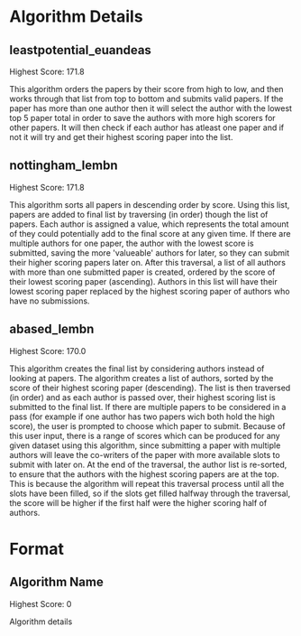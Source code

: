 # Algorithm Details
leastpotential_euandeas
-------------
Highest Score: 171.8

This algorithm orders the papers by their score from high to low, and then works through that list from top to bottom and submits valid papers. If the paper has more than one author then it will select the author with the lowest top 5 paper total in order to save the authors with more high scorers for other papers. It will then check if each author has atleast one paper and if not it will try and get their highest scoring paper into the list.

nottingham_lembn
-------------
Highest Score: 171.8

This algorithm sorts all papers in descending order by score. Using this list, papers are added to final list by traversing (in order) though the list of papers. Each author is assigned a value, which represents the total amount of they could potentially add to the final score at any given time. If there are multiple authors for one paper, the author with the lowest score is submitted, saving the more 'valueable' authors for later, so they can submit their higher scoring papers later on. After this traversal, a list of all authors with more than one submitted paper is created, ordered by the score of their lowest scoring paper (ascending). Authors in this list will have their lowest scoring paper replaced by the highest scoring paper of authors who have no submissions.

abased_lembn
-------------
Highest Score: 170.0

This algorithm creates the final list by considering authors instead of looking at papers. The algorithm creates a list of authors, sorted by the score of their highest scoring paper (descending). The list is then traversed (in order) and as each author is passed over, their highest scoring list is submitted to the final list. If there are multiple papers to be considered in a pass (for example if one author has two papers wich both hold the high score), the user is prompted to choose which paper to submit. Because of this user input, there is a range of scores which can be produced for any given dataset using this algorithm, since submitting a paper with multiple authors will leave the co-writers of the paper with more available slots to submit with later on. At the end of the traversal, the author list is re-sorted, to ensure that the authors with the highest scoring papers are at the top. This is because the algorithm will repeat this traversal process until all the slots have been filled, so if the slots get filled halfway through the traversal, the score will be higher if the first half were the higher scoring half of authors.

# Format
Algorithm Name
-------------
Highest Score: 0

Algorithm details
